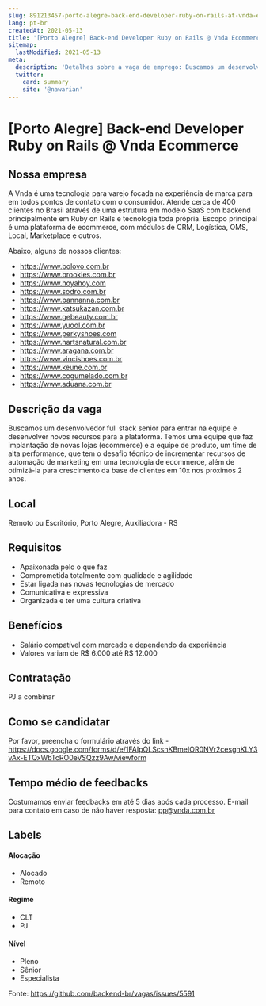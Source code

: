 ```yaml
---
slug: 891213457-porto-alegre-back-end-developer-ruby-on-rails-at-vnda-ecommerce
lang: pt-br
createdAt: 2021-05-13
title: '[Porto Alegre] Back-end Developer Ruby on Rails @ Vnda Ecommerce - Vaga de Emprego'
sitemap:
  lastModified: 2021-05-13
meta:
  description: 'Detalhes sobre a vaga de emprego: Buscamos um desenvolvedor full stack senior para entrar na equipe e desenvolver novos recursos para a plataforma. Temos uma equipe que faz implantação de novas lojas (ecommerce) e a equipe de produto, um time de alta performance, que tem o desafio técnico de incrementar recursos de automação de marketing em uma tecnologia de ecommerce, além de otimizá-la para crescimento da base de clientes em 10x nos próximos 2 anos.'
  twitter:
    card: summary
    site: '@nawarian'
---
```


# [Porto Alegre] Back-end Developer Ruby on Rails @ Vnda Ecommerce

<!--
==================================================
Caso a vaga for remoto durante a pandemia informar no texto "Remoto durante o covid"
==================================================
-->
<!-- 
==================================================
POR FAVOR, SÓ POSTE SE A VAGA FOR PARA BACK-END!

Não faça distinção de gênero no título da vaga.

Use: "Back-End Developer" ao invés de 
"Desenvolvedor Back-End" \o/

Exemplo: `[São Paulo] Back-End Developer @ NOME DA EMPRESA`
==================================================
-->
<!--
==================================================
Caso a vaga for remoto durante a pandemia deixar a linha abaixo
==================================================
-->

## Nossa empresa

A Vnda é uma tecnologia para varejo focada na experiência de marca para em todos pontos de contato com o consumidor. Atende cerca de 400 clientes no Brasil através de uma estrutura em modelo SaaS com backend principalmente em Ruby on Rails e tecnologia toda própria. Escopo principal é uma plataforma de ecommerce, com módulos de CRM, Logística, OMS, Local, Marketplace e outros. 

Abaixo, alguns de nossos clientes:
- https://www.bolovo.com.br
- https://www.brookies.com.br
- https://www.hoyahoy.com
- https://www.sodro.com.br
- https://www.bannanna.com.br
- https://www.katsukazan.com.br
- https://www.gebeauty.com.br
- https://www.yuool.com.br
- https://www.perkyshoes.com
- https://www.hartsnatural.com.br
- https://www.aragana.com.br
- https://www.vincishoes.com.br
- https://www.keune.com.br
- https://www.cogumelado.com.br
- https://www.aduana.com.br


## Descrição da vaga

Buscamos um desenvolvedor full stack senior para entrar na equipe e desenvolver novos recursos para a plataforma. Temos uma equipe que faz implantação de novas lojas (ecommerce) e a equipe de produto, um time de alta performance, que tem o desafio técnico de incrementar recursos de automação de marketing em uma tecnologia de ecommerce, além de otimizá-la para crescimento da base de clientes em 10x nos próximos 2 anos. 

## Local

Remoto ou Escritório, Porto Alegre, Auxiliadora - RS

## Requisitos

- Apaixonada pelo o que faz
- Comprometida totalmente com qualidade e agilidade
- Estar ligada nas novas tecnologias de mercado
- Comunicativa e expressiva
- Organizada e ter uma cultura criativa

## Benefícios

- Salário compatível com mercado e dependendo da experiência 
- Valores variam de R$ 6.000 até R$ 12.000

## Contratação

PJ a combinar

## Como se candidatar

Por favor, preencha o formulário através do link - https://docs.google.com/forms/d/e/1FAIpQLScsnKBmeIOR0NVr2cesghKLY3vAx-ETQxWbTcRO0eVSQzz9Aw/viewform

## Tempo médio de feedbacks

Costumamos enviar feedbacks em até 5 dias após cada processo.
E-mail para contato em caso de não haver resposta: pp@vnda.com.br

## Labels
<!-- retire os labels que não fazem sentido à vaga -->

#### Alocação
- Alocado
- Remoto

#### Regime
- CLT
- PJ

#### Nível
- Pleno
- Sênior
- Especialista




Fonte: https://github.com/backend-br/vagas/issues/5591